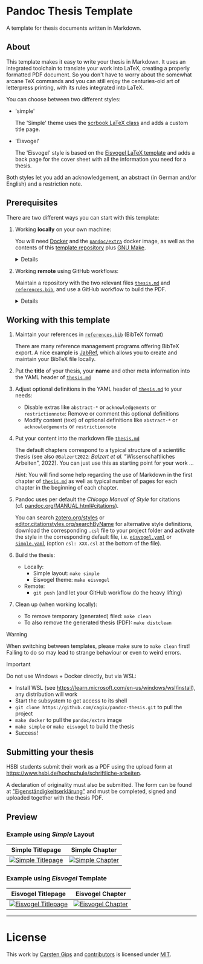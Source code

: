 <!--  pandoc -s -f markdown -t markdown+smart-grid_tables-multiline_tables-simple_tables --columns=94 --reference-links=true  README.md  -o xxx.md  -->

# Pandoc Thesis Template

A template for thesis documents written in Markdown.

## About

This template makes it easy to write your thesis in Markdown. It uses an integrated toolchain
to translate your work into LaTeX, creating a properly formatted PDF document. So you don't
have to worry about the somewhat arcane TeX commands and you can still enjoy the centuries-old
art of letterpress printing, with its rules integrated into LaTeX.

You can choose between two different styles:

-   'simple'

    The 'Simple' theme uses the [scrbook LaTeX class] and adds a custom title page.

-   'Eisvogel'

    The 'Eisvogel' style is based on the [Eisvogel LaTeX template] and adds a back page for
    the cover sheet with all the information you need for a thesis.

Both styles let you add an acknowledgement, an abstract (in German and/or English) and a
restriction note.

## Prerequisites

There are two different ways you can start with this template:

1.  Working **locally** on your own machine:

    You will need [Docker] and the [`pandoc/extra`] docker image, as well as the contents of
    this [template repository] plus [GNU Make].

    <details>

    -   Fork this repository into your own namespace

        Here's a tip: If you don't need the history or future update, just click the '*Use
        this template*' button above!

    -   *Git clone* your repository locally to your machine

    -   Install [Docker]

    -   Fetch the [`pandoc/extra`] docker image containing all dependencies, e.g. pandoc and
        TeX Live: `make docker` or `docker pull pandoc/extra:latest-ubuntu`

        **Note**: You will need about 1.5GB of free disk space:

            $ docker image ls
            REPOSITORY       TAG             IMAGE ID       CREATED       SIZE
            pandoc/extra     latest-ubuntu   4be5559759ed   6 weeks ago   1.27GB

    -   Work on the [`thesis.md`] and [`references.bib`] files to create your thesis and build
        the PDF using `make simple` or `make eisvogel` (see below)

    </details>

2.  Working **remote** using GitHub workflows:

    Maintain a repository with the two relevant files [`thesis.md`] and [`references.bib`],
    and use a GitHub workflow to build the PDF.

    <details>

    -   Either fork this repository into your own namespace or create your own repository
        containing copies of both the [`thesis.md`] and [`references.bib`] files provided here

    -   Create a GitHub workflow in your repository using the GitHub action
        `cagix/pandoc-thesis` that is included in this template, e.g.:

        ``` yaml
        on:
          pull_request:

        jobs:
          compile:
            runs-on: ubuntu-latest
            steps:
              - uses: actions/checkout@v4
              - uses: cagix/pandoc-thesis@master
                with:
                  srcfile: thesis.md
                  targetfile: thesis.pdf
                  bibfile: references.bib
                  template: eisvogel
              - uses: actions/upload-artifact@v4
                with:
                  path: thesis.pdf
                  overwrite: true
        ```

        Please adjust the file names as needed.

    -   Work on the [`thesis.md`] and [`references.bib`] files to create your thesis and build
        the PDF by pushing to your repository (see below)

    </details>

## Working with this template

1.  Maintain your references in [`references.bib`] (BibTeX format)

    There are many reference management programs offering BibTeX export. A nice example is
    [JabRef], which allows you to create and maintain your BibTeX file locally.

2.  Put the **title** of your thesis, your **name** and other meta information into the YAML
    header of [`thesis.md`]

3.  Adjust optional definitions in the YAML header of [`thesis.md`] to your needs:

    -   Disable extras like `abstract-*` or `acknowledgements` or `restrictionnote`: Remove or
        comment this optional definitions
    -   Modify content (text) of optional definitions like `abstract-*` or `acknowledgements`
        or `restrictionnote`

4.  Put your content into the markdown file [`thesis.md`]

    The default chapters correspond to a typical structure of a scientific thesis (see also
    `@Balzert2022`: *Balzert et al.* "Wissenschaftliches Arbeiten", 2022). You can just use
    this as starting point for your work ...

    *Hint*: You will find some help regarding the use of Markdown in the first chapter of
    [`thesis.md`] as well as typical number of pages for each chapter in the beginning of each
    chapter.

5.  Pandoc uses per default the *Chicago Manual of Style* for citations
    (cf. [pandoc.org/MANUAL.html#citations]).

    You can search [zotero.org/styles] or [editor.citationstyles.org/searchByName] for
    alternative style definitions, download the corresponding `.csl` file to your project
    folder and activate the style in the corresponding default file, i.e. [`eisvogel.yaml`] or
    [`simple.yaml`] (option `csl: XXX.csl` at the bottom of the file).

6.  Build the thesis:

    -   Locally:
        -   Simple layout: `make simple`
        -   Eisvogel theme: `make eisvogel`
    -   Remote:
        -   `git push` (and let your GitHub workflow do the heavy lifting)

7.  Clean up (when working locally):

    -   To remove temporary (generated) filed: `make clean`
    -   To also remove the generated thesis (PDF): `make distclean`

> [!WARNING]
> When switching between templates, please make sure to `make clean` first! Failing to do so
> may lead to strange behaviour or even to weird errors.

> [!IMPORTANT]
> Do not use Windows + Docker directly, but via WSL:
>
> -   Install WSL (see https://learn.microsoft.com/en-us/windows/wsl/install), any
>     distribution will work
> -   Start the subsystem to get access to its shell
> -   `git clone https://github.com/cagix/pandoc-thesis.git` to pull the project
> -   `make docker` to pull the `pandoc/extra` image
> -   `make simple` or `make eisvogel` to build the thesis
> -   Success!

## Submitting your thesis

HSBI students submit their work as a PDF using the upload form at
https://www.hsbi.de/hochschule/schriftliche-arbeiten.

A declaration of originality must also be submitted. The form can be found at
["Eigenständigkeitserklärung"] and must be completed, signed and uploaded together with the
thesis PDF.

## Preview

### Example using *Simple* Layout

| Simple Titlepage         | Simple Chapter         |
|--------------------------|------------------------|
| [![Simple Titlepage]][1] | [![Simple Chapter]][1] |

### Example using *Eisvogel* Template

| Eisvogel Titlepage         | Eisvogel Chapter         |
|----------------------------|--------------------------|
| [![Eisvogel Titlepage]][2] | [![Eisvogel Chapter]][2] |

----------------------------------------------------------------------------------------------

# License

This work by [Carsten Gips] and [contributors] is licensed under [MIT].

  [scrbook LaTeX class]: https://ctan.org/pkg/scrbook
  [Eisvogel LaTeX template]: https://github.com/Wandmalfarbe/pandoc-latex-template
  [Docker]: https://www.docker.com/
  [`pandoc/extra`]: https://hub.docker.com/r/pandoc/extra/
  [template repository]: https://github.com/cagix/pandoc-thesis
  [GNU Make]: https://www.gnu.org/software/make/
  [`thesis.md`]: thesis.md
  [`references.bib`]: references.bib
  [JabRef]: https://www.jabref.org/
  [pandoc.org/MANUAL.html#citations]: https://pandoc.org/MANUAL.html#citations
  [zotero.org/styles]: https://www.zotero.org/styles
  [editor.citationstyles.org/searchByName]: https://editor.citationstyles.org/searchByName/
  [`eisvogel.yaml`]: ./eisvogel.yaml
  [`simple.yaml`]: ./simple.yaml
  ["Eigenständigkeitserklärung"]: https://www.hsbi.de/media/hochschulverwaltung/dezernat-ii/studserv/pruefungsangelegenheiten/hochschulweite-ordnungen-formulare-und-antraege/eigenstaendigkeitserklaerung
  [Simple Titlepage]: examples/thesis_example_simple_titlepage.png
  [1]: examples/thesis_example_simple.pdf
  [Simple Chapter]: examples/thesis_example_simple_chapter.png
  [Eisvogel Titlepage]: examples/thesis_example_eisvogel_titlepage.png
  [2]: examples/thesis_example_eisvogel.pdf
  [Eisvogel Chapter]: examples/thesis_example_eisvogel_chapter.png
  [Carsten Gips]: https://github.com/cagix
  [contributors]: https://github.com/cagix/pandoc-thesis/graphs/contributors
  [MIT]: https://opensource.org/licenses/MIT
